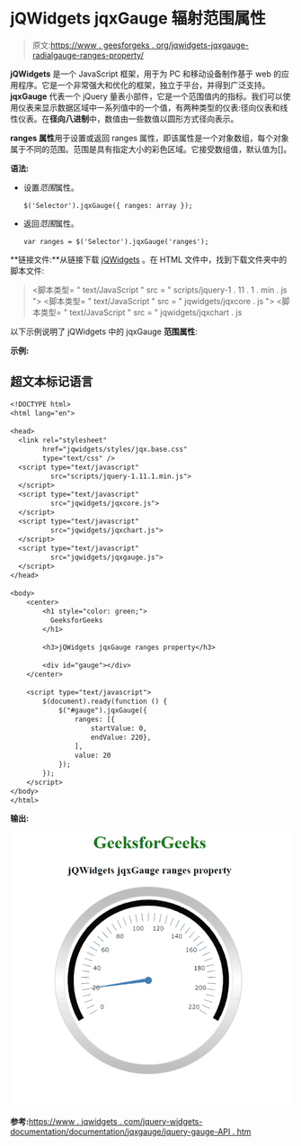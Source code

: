 # jQWidgets jqxGauge 辐射范围属性

> 原文:[https://www . geesforgeks . org/jqwidgets-jqxgauge-radialgauge-ranges-property/](https://www.geeksforgeeks.org/jqwidgets-jqxgauge-radialgauge-ranges-property/)

**jQWidgets** 是一个 JavaScript 框架，用于为 PC 和移动设备制作基于 web 的应用程序。它是一个非常强大和优化的框架，独立于平台，并得到广泛支持。 **jqxGauge** 代表一个 jQuery 量表小部件，它是一个范围值内的指标。我们可以使用仪表来显示数据区域中一系列值中的一个值，有两种类型的仪表:径向仪表和线性仪表。在**径向八进制**中，数值由一些数值以圆形方式径向表示。

**ranges 属性**用于设置或返回 ranges 属性，即该属性是一个对象数组，每个对象属于不同的范围。范围是具有指定大小的彩色区域。它接受数组值，默认值为[]。

**语法:**

*   设置*范围*属性。

    ```
    $('Selector').jqxGauge({ ranges: array });  
    ```

*   返回*范围*属性。

    ```
    var ranges = $('Selector').jqxGauge('ranges');
    ```

**链接文件:**从链接下载 [jQWidgets](https://www.jqwidgets.com/download/) 。在 HTML 文件中，找到下载文件夹中的脚本文件:

> <link rel="”stylesheet”" href="”jqwidgets/styles/jqx.base.css”" type="”text/css”">
> <脚本类型= " text/JavaScript " src = " scripts/jquery-1 . 11 . 1 . min . js "></脚本类型>
> <脚本类型= " text/JavaScript " src = " jqwidgets/jqxcore . js "></脚本类型>
> <脚本类型= " text/JavaScript " src = " jqwidgets/jqxchart . js

以下示例说明了 jQWidgets 中的 jqxGauge **范围属性**:

**示例:**

## 超文本标记语言

```
<!DOCTYPE html>
<html lang="en">

<head>
  <link rel="stylesheet" 
        href="jqwidgets/styles/jqx.base.css" 
        type="text/css" />
  <script type="text/javascript" 
          src="scripts/jquery-1.11.1.min.js">
  </script>
  <script type="text/javascript" 
          src="jqwidgets/jqxcore.js">
  </script>
  <script type="text/javascript" 
          src="jqwidgets/jqxchart.js">
  </script>
  <script type="text/javascript" 
          src="jqwidgets/jqxgauge.js">
  </script>
</head>

<body>
    <center>
        <h1 style="color: green;">
          GeeksforGeeks
        </h1>

        <h3>jQWidgets jqxGauge ranges property</h3>

        <div id="gauge"></div>
    </center>

    <script type="text/javascript">
        $(document).ready(function () {
            $("#gauge").jqxGauge({
                ranges: [{ 
                    startValue: 0, 
                    endValue: 220},
                ],
                value: 20
            });
        });
    </script>
</body>
</html>
```

**输出:**

![](img/6a112d4deee3f1ce4684a49d14b8c5ba.png)

**参考:**[https://www . jqwidgets . com/jquery-widgets-documentation/documentation/jqxgauge/jquery-gauge-API . htm](https://www.jqwidgets.com/jquery-widgets-documentation/documentation/jqxgauge/jquery-gauge-api.htm)